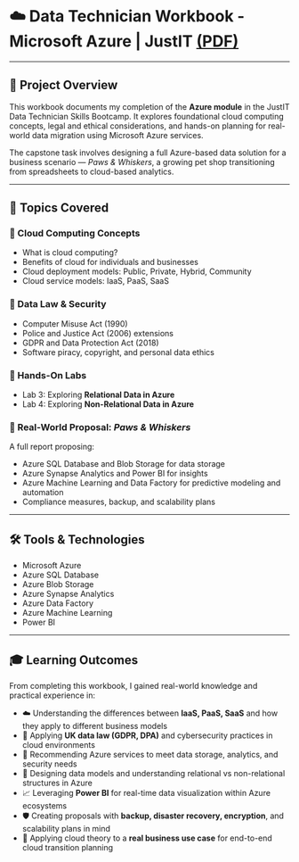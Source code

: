 # ☁️ Data Technician Workbook - Microsoft Azure | JustIT [(PDF)](https://github.com/nathan-mullings-dev/excel-project-justit/blob/main/Data%20Technician%20Workbook%20-%20Excel%20Project.pdf)

---

## 📘 Project Overview

This workbook documents my completion of the **Azure module** in the JustIT Data Technician Skills Bootcamp. It explores foundational cloud computing concepts, legal and ethical considerations, and hands-on planning for real-world data migration using Microsoft Azure services.

The capstone task involves designing a full Azure-based data solution for a business scenario — *Paws & Whiskers*, a growing pet shop transitioning from spreadsheets to cloud-based analytics.

---

## 📁 Topics Covered

### 🧠 Cloud Computing Concepts
- What is cloud computing?
- Benefits of cloud for individuals and businesses
- Cloud deployment models: Public, Private, Hybrid, Community
- Cloud service models: IaaS, PaaS, SaaS

### 🔐 Data Law & Security
- Computer Misuse Act (1990)
- Police and Justice Act (2006) extensions
- GDPR and Data Protection Act (2018)
- Software piracy, copyright, and personal data ethics

### 🧪 Hands-On Labs
- Lab 3: Exploring **Relational Data in Azure**
- Lab 4: Exploring **Non-Relational Data in Azure**

### 🏢 Real-World Proposal: *Paws & Whiskers*
A full report proposing:
- Azure SQL Database and Blob Storage for data storage
- Azure Synapse Analytics and Power BI for insights
- Azure Machine Learning and Data Factory for predictive modeling and automation
- Compliance measures, backup, and scalability plans

---

## 🛠️ Tools & Technologies

- Microsoft Azure
- Azure SQL Database
- Azure Blob Storage
- Azure Synapse Analytics
- Azure Data Factory
- Azure Machine Learning
- Power BI

---

## 🎓 Learning Outcomes

From completing this workbook, I gained real-world knowledge and practical experience in:

- ☁️ Understanding the differences between **IaaS, PaaS, SaaS** and how they apply to different business models
- 🔐 Applying **UK data law (GDPR, DPA)** and cybersecurity practices in cloud environments
- 🧱 Recommending Azure services to meet data storage, analytics, and security needs
- 🧠 Designing data models and understanding relational vs non-relational structures in Azure
- 📈 Leveraging **Power BI** for real-time data visualization within Azure ecosystems
- 🛡️ Creating proposals with **backup, disaster recovery, encryption**, and scalability plans in mind
- 🧩 Applying cloud theory to a **real business use case** for end-to-end cloud transition planning

